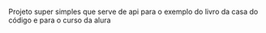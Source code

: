 Projeto super simples que serve de api para o exemplo do livro da casa do código e para o curso da alura


